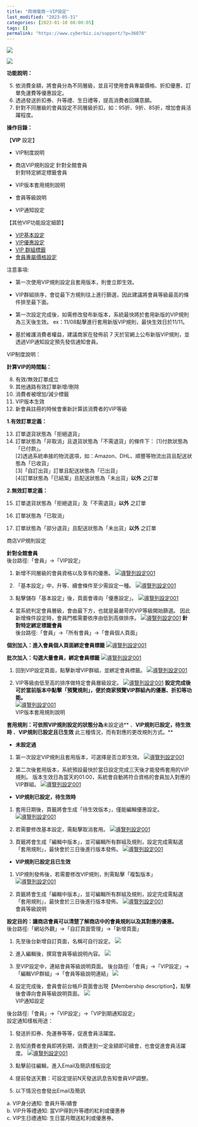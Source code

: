 ```yaml
---
title: "跨境電商－VIP設定"
last_modified: "2023-05-31"
categories: [2023-01-10 08:00:05]
tags: []
permalink: "https://www.cyberbiz.io/support/?p=36078"
---
```


![](https://www.cyberbiz.io/support/wp-content/uploads/適用站別.png)

[![](https://www.cyberbiz.io/support/wp-content/uploads/北美站.png)](https://www.cyberbiz.io/support/?page_id=32080)

**功能說明：**  

5. 依消費金額，將會員分為不同層級，並且可使用會員專屬價格、折扣優惠、訂單免運費等優惠設定。
6. 透過發送折扣券、升等禮、生日禮等，提高消費者回購意願。
7. 針對不同層級的會員設定不同層級折扣，如：95折、9折、85折，增加會員活躍程度。

**操作目錄：**

【**VIP** 設定】  

* VIP制度說明
* 商店VIP規則設定
針對全館會員  
針對特定綁定標籤會員

* VIP版本套用規則說明
* 會員等級說明
* VIP通知設定

【其他VIP功能設定細節】  

* [VIP基本設定](https://www.cyberbiz.io/support/?p=12291)
* [VIP優惠設定](https://www.cyberbiz.io/support/?p=12426)
* [VIP 群組標籤](https://www.cyberbiz.io/support/?p=32733)
* [會員專屬價格設定](https://www.cyberbiz.io/support/?p=10289)

注意事項:  

* 第一次使用VIP規則設定且套用版本，則會立即生效。  

* VIP群組排序，會從最下方規則往上進行篩選，因此建議將會員等級最高的條件排至最下面。
* 第一次設定完成後，如需修改發布新版本，系統最快將於套用新版的VIP規則為三天後生效。
ex：11/08點擊進行套用新版VIP規則，最快生效日於11/11。

* 基於維護消費者權益，建議商家在發佈前 7 天於官網上公布新版VIP規則，並透過VIP通知設定預先發信通知會員。


VIP制度說明：  

**計算VIP的時間點：**  

8. 有效/無效訂單成立
9. 其他通路有效訂單新增/刪除
10. 消費者被增加/減少標籤
11. VIP版本生效
12. 新會員註冊的時候會重新計算該消費者的VIP等級

**1.有效訂單定義：**  

13. 訂單退貨狀態為「拒絕退貨」
14. 訂單狀態為「非取消」且退貨狀態為「不需退貨」的條件下： [1]付款狀態為「已付款」。  
[2]透過系統串接的物流選項，如：Amazon、DHL、順豐等物流出貨且配送狀態為「已收貨」  
[3]「自訂出貨」訂單且配送狀態為「已出貨」  
[4]訂單狀態為「已結案」且配送狀態為「未出貨」**以外** 之訂單  

**2.無效訂單定義：**  

15. 訂單退貨狀態為「拒絕退貨」及「不需退貨」**以外** 之訂單  

16. 訂單狀態為「已取消」  

17. 訂單狀態為「部分退貨」且配送狀態為「未出貨」**以外** 之訂單

商店VIP規則設定  

**針對全館會員**  
後台路徑:「會員」→「VIP設定」

1. 新增不同層級的會員資格以及享有的優惠。
[![導覽列設定001](https://www.cyberbiz.io/support/wp-content/uploads/vip群組設定1.png)](https://www.cyberbiz.io/support/wp-content/uploads/vip群組設定1.png)

2. 「基本設定」中，升等、續會條件至少需設定一種。
[![導覽列設定001](https://www.cyberbiz.io/support/wp-content/uploads/vip群組設定7.png)](https://www.cyberbiz.io/support/wp-content/uploads/vip群組設定7.png)

3. 點擊儲存「基本設定」後，頁面會導向「優惠設定」。
[![導覽列設定001](https://www.cyberbiz.io/support/wp-content/uploads/vip群組設定2.png)](https://www.cyberbiz.io/support/wp-content/uploads/vip群組設定2.png)

4. 當系統判定會員層級，會由最下方，也就是最嚴苛的VIP等級開始篩選。
因此新增條件設定時，會員門檻需要依序由低到高做排序。 [![導覽列設定001](https://www.cyberbiz.io/support/wp-content/uploads/vip群組設定3.png)](https://www.cyberbiz.io/support/wp-content/uploads/vip群組設定3.png) **針對特定綁定標籤會員**  
後台路徑:「會員」→「所有會員」→「會員個人頁面」

**個別加入：進入會員個人頁面綁定會員標籤** [![導覽列設定001](https://www.cyberbiz.io/support/wp-content/uploads/vip群組設定5.png)](https://www.cyberbiz.io/support/wp-content/uploads/vip群組設定5.png)

**批次加入：勾選大量會員，綁定會員標籤** [![導覽列設定001](https://www.cyberbiz.io/support/wp-content/uploads/vip群組設定9.png)](https://www.cyberbiz.io/support/wp-content/uploads/vip群組設定9.png)

1. 回到VIP設定頁面，點擊新增VIP群組，並綁定會員標籤。
[![導覽列設定001](https://www.cyberbiz.io/support/wp-content/uploads/vip群組設定4.png)](https://www.cyberbiz.io/support/wp-content/uploads/vip相關設定4.png)

2. VIP等級由低至高的排序做特定會員層級設定。
[![導覽列設定001](https://www.cyberbiz.io/support/wp-content/uploads/vip群組設定8.png)](https://www.cyberbiz.io/support/wp-content/uploads/vip群組設定8.png) **設定完成後可於當前版本中點擊「預覽規則」，便於商家預覽VIP群組內的優惠、折扣等功能。**  
[![導覽列設定001](https://www.cyberbiz.io/support/wp-content/uploads/vip群組設定6.png)](https://www.cyberbiz.io/support/wp-content/uploads/vip群組設定6.png)  
VIP版本套用規則說明  


**套用規則：可依照VIP規則設定的狀態分為**未設定過** 、**VIP規則已設定，待生效時** 、**VIP規則已設定且已生效**
此三種情況，而有對應的更改規則方式。**  

* **未設定過**
1. 第一次設定VIP規則且套用版本，可選擇是否立即生效。
[![導覽列設定001](https://www.cyberbiz.io/support/wp-content/uploads/vip套用1.png)](https://www.cyberbiz.io/support/wp-content/uploads/vip套用1.png)

2. 第二次後套用版本，系統預設最快於當日設定完成三天後才能發佈套用的VIP規則。
版本生效日為當天的01:00，系統會自動將符合資格的會員加入對應的VIP群組。
[![導覽列設定001](https://www.cyberbiz.io/support/wp-content/uploads/vip套用2.png)](https://www.cyberbiz.io/support/wp-content/uploads/vip套用2.png)

* **VIP規則已設定，待生效時**
1. 套用日期後，頁籤將會生成「待生效版本」，僅能編輯優惠設定。
[![導覽列設定001](https://www.cyberbiz.io/support/wp-content/uploads/vip套用3.png)](https://www.cyberbiz.io/support/wp-content/uploads/vip套用3.png)

2. 若需要修改基本設定，需點擊取消套用。
[![導覽列設定001](https://www.cyberbiz.io/support/wp-content/uploads/vip套用4.png)](https://www.cyberbiz.io/support/wp-content/uploads/vip套用4.png)

3. 頁籤將會生成「編輯中版本」，並可編輯所有群組及規則，設定完成需點選「套用規則」，最快會於三日後進行版本發佈。
[![導覽列設定001](https://www.cyberbiz.io/support/wp-content/uploads/vip套用6.png)](https://www.cyberbiz.io/support/wp-content/uploads/vip套用6.png)

* **VIP規則已設定且已生效**
1. VIP規則發佈後，若需要修改VIP規則，則需點擊「複製版本」
[![導覽列設定001](https://www.cyberbiz.io/support/wp-content/uploads/vip套用5.png)](https://www.cyberbiz.io/support/wp-content/uploads/vip套用5.png)

2. 頁籤將會生成「編輯中版本」，並可編輯所有群組及規則，設定完成需點選「套用規則」，最快會於三日後進行版本發佈。
[![導覽列設定001](https://www.cyberbiz.io/support/wp-content/uploads/vip套用6.png)](https://www.cyberbiz.io/support/wp-content/uploads/vip套用6.png)  
會員等級說明  


**設定目的：讓商店會員可以清楚了解商店中的會員規則以及其對應的優惠。**  
後台路徑:「網站外觀」→「自訂頁面管理」→「新增頁面」

1. 先至後台新增自訂頁面，名稱可自行設定。
[![](https://www.cyberbiz.io/support/wp-content/uploads/vip相關設定1-1.png)](https://www.cyberbiz.io/support/wp-content/uploads/vip相關設定1-1.png)

2. 進入編輯後，撰寫會員等級說明內容。
[![](https://www.cyberbiz.io/support/wp-content/uploads/vip相關設定2-1.png)](https://www.cyberbiz.io/support/wp-content/uploads/vip相關設定2-1.png)

3. 至VIP設定中，連結會員等級說明頁面。
後台路徑:「會員」→「VIP設定」→「編輯VIP群組」→「會員等級說明連結」
[![](https://www.cyberbiz.io/support/wp-content/uploads/vip相關設定3.png)](https://www.cyberbiz.io/support/wp-content/uploads/vip相關設定3.png)

4. 設定完成後，會員會前台帳戶頁面會出現【Membership description】，點擊後會導向會員等級說明頁面。
[![](https://www.cyberbiz.io/support/wp-content/uploads/vip相關設定4.png)](https://www.cyberbiz.io/support/wp-content/uploads/vip相關設定4.png)  
VIP通知設定  

後台路徑:「會員」→「VIP設定」→「VIP到期通知設定」  
設定通知樣板用途：

1. 發送折扣券、免運券等等，促進會員活躍度。
2. 告知消費者會員即將到期，消費達到一定金額即可續會，也會促進會員活躍度。
[![導覽列設定001](https://www.cyberbiz.io/support/wp-content/uploads/vip相關設定6.png)](https://www.cyberbiz.io/support/wp-content/uploads/vip相關設定6.png)

1. 點擊前往編輯，進入Email及簡訊樣板設定
2. 提前發送天數：可設定提前N天發送訊息告知會員VIP調整。
3. 以下情況也會發出Email及簡訊  

a. VIP身分通知: 會員升等/續會  
b. VIP升等禮通知: 當VIP得到升等禮的紅利或優惠券  
c. VIP生日禮通知: 生日當月贈送紅利或優惠券。  

